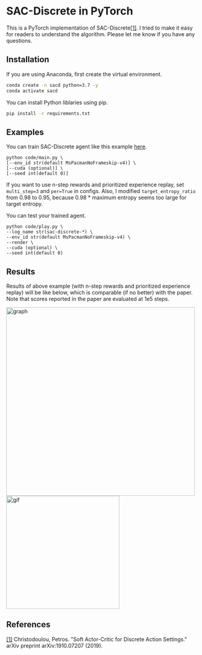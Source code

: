 # SAC-Discrete in PyTorch
This is a PyTorch implementation of SAC-Discrete[[1]](#references). I tried to make it easy for readers to understand the algorithm. Please let me know if you have any questions.

## Installation
If you are using Anaconda, first create the virtual environment.

```bash
conda create -n sacd python=3.7 -y
conda activate sacd
```

You can install Python liblaries using pip.

```bash
pip install -r requirements.txt
```

## Examples
You can train SAC-Discrete agent like this example [here](https://github.com/ku2482/sac-discrete.pytorch/blob/master/code/main.py).

```
python code/main.py \
[--env_id str(default MsPacmanNoFrameskip-v4)] \
[--cuda (optional)] \
[--seed int(default 0)]
```

If you want to use n-step rewards and prioritized experience replay, set `multi_step=3` and `per=True` in configs. Also, I modified `target_entropy_ratio` from 0.98 to 0.95, because 0.98 * maximum entropy seems too large for target entropy.

You can test your trained agent.

```
python code/play.py \
--log_name str(sac-discrete-*) \
--env_id str(default MsPacmanNoFrameskip-v4) \
--render \
--cuda (optional) \
--seed int(default 0)
```

## Results
Results of above example (with n-step rewards and prioritized experience replay) will be like below, which is comparable (if no better) with the paper.
Note that scores reported in the paper are evaluated at 1e5 steps.

<img src="https://user-images.githubusercontent.com/37267851/69165567-23cc8680-0b35-11ea-8a3c-b251bacce975.png" title="graph" width=500><img src="https://user-images.githubusercontent.com/37267851/67809830-c9fc1200-fadc-11e9-8f48-799a19689dd6.gif" title="gif" width=300>

## References
[[1]](https://arxiv.org/abs/1910.07207) Christodoulou, Petros. "Soft Actor-Critic for Discrete Action Settings." arXiv preprint arXiv:1910.07207 (2019).
